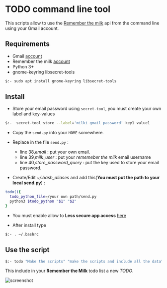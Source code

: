 # TODO command line tool

This scripts allow to use the [Remember the milk](https://www.rememberthemilk.com/) api from the command line using your Gmail account.

## Requirements

- Gmail [account](https://mail.google.com/) 
- Remember the milk [account](https://www.rememberthemilk.com/) 
- Python 3+
- gnome-keyring libsecret-tools
```bash
$:- sudo apt install gnome-keyring libsecret-tools 
```
## Install


- Store your email password using `secret-tool`, you must create your own label and key-values
```bash
$:-  secret-tool store --label='milki gmail password' key1 value1
```

- Copy the `send.py` into your `HOME` somewhere.

- Replace in the file `send.py` :

    * line 38,*email* : put your own email.
    * line 39,*milk_user* : put your *rememeber the milk* email username
    * line 40,*store_password_query* : put the key used to store your email password.

- Create/Edit *~/.bash_aliases* and add this(**You must put the path to your local send.py**) :
```bash
todo(){
  todo_python_file=/your own path/send.py
  python3 $todo_python "$1" "$2"
}
```


- You must enable allow to **Less secure app access** [here](https://myaccount.google.com/lesssecureapps)

- After install type
```bash
$:- . ~/.bashrc 
```

## Use the script

```bash
$:- todo "Make the scripts" "make the scripts and include all the data"
```
This include in your **Remember the Milk** todo list a new *TODO*.

![screenshot](https://raw.githubusercontent.com/kmilouh/rememberthemilk_tool/master/Screenshoot.png)


    